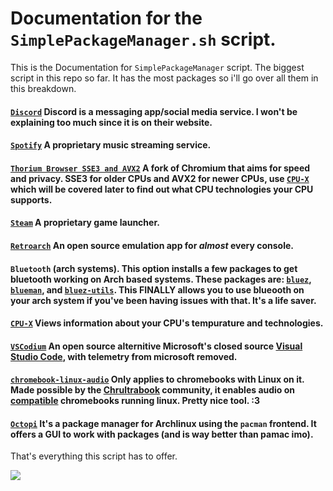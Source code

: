# Documentation for the `SimplePackageManager.sh` script.

This is the Documentation for `SimplePackageManager` script. The biggest script in this repo so far. It has the most packages so i'll go over all them in this breakdown.

#### [`Discord`](https://discord.com) Discord is a messaging app/social media service. I won't be explaining too much since it is on their website.
#### [`Spotify`](https://spotify.com) A proprietary music streaming service.
#### [`Thorium Browser SSE3 and AVX2`](https://thorium.rocks) A fork of Chromium that aims for speed and privacy. SSE3 for older CPUs and AVX2 for newer CPUs, use [`CPU-X`](https://aur.archlinux.org/packages/cpu-x) which will be covered later to find out what CPU technologies your CPU supports.
#### [`Steam`](https://steampowered.com/) A proprietary game launcher.
#### [`Retroarch`](https://www.retroarch.com/) An open source emulation app for *almost* every console.
#### `Bluetooth` (arch systems). This option installs a few packages to get bluetooth working on Arch based systems. These packages are: [`bluez`](https://archlinux.org/packages/extra/x86_64/bluez/), [`blueman`](https://archlinux.org/packages/extra/x86_64/blueman/), and [`bluez-utils`](https://archlinux.org/packages/extra/x86_64/bluez-utils/). This FINALLY allows you to use blueooth on your arch system if you've been having issues with that. It's a life saver.
#### [`CPU-X`](https://aur.archlinux.org/packages/cpu-x) Views information about your CPU's tempurature and technologies.
#### [`VSCodium`](https://vscodium.com) An open source alternitive Microsoft's closed source [Visual Studio Code](https://code.visualstudio.com/), with telemetry from microsoft removed.
#### [`chromebook-linux-audio`](https://github.com/WeirdTreeThing/chromebook-linux-audio/) Only applies to chromebooks with Linux on it. Made possible by the [Chrultrabook](https://chrultrabook.github.io/docs) community, it enables audio on [compatible](https://docs.chrultrabook.com/docs/firmware/supported-devices.html) chromebooks running linux. Pretty nice tool. :3
#### [`Octopi`](https://tintaescura.com/projects/octopi/) It's a package manager for Archlinux using the `pacman` frontend. It offers a GUI to work with packages (and is way better than pamac imo).

That's everything this script has to offer.


<img src=https://raw.githubusercontent.com/strangetheproot/practical-shell-files/main/assets/IMG_8889.jpeg>
